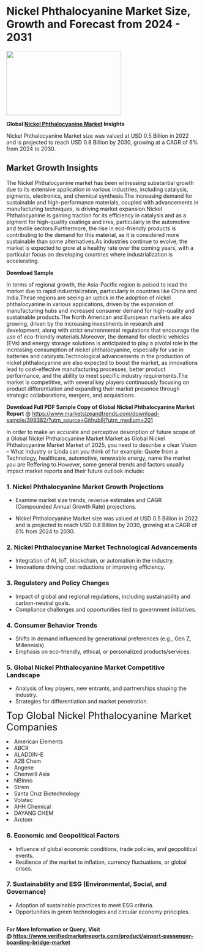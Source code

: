 <H1>Nickel Phthalocyanine Market Size, Growth and Forecast from 2024 - 2031</H1><img class="aligncenter size-medium wp-image-584254" src="https://thirdeyenews.in/wp-content/uploads/2024/09/Global-Market-Research-300x168.jpeg" alt="" width="300" height="168" /><p><strong>Global&nbsp;<a href="https://www.marketsizeandtrends.com/download-sample/399382/?utm_source=Github8j?utm_medium=201">Nickel Phthalocyanine Market</a> Insights</strong></p><p>Nickel Phthalocyanine Market size was valued at USD 0.5 Billion in 2022 and is projected to reach USD 0.8 Billion by 2030, growing at a CAGR of 6% from 2024 to 2030.</p><p><h2>Market Growth Insights</h2> <p>The Nickel Phthalocyanine market has been witnessing substantial growth due to its extensive application in various industries, including catalysis, pigments, electronics, and chemical synthesis.The increasing demand for sustainable and high-performance materials, coupled with advancements in manufacturing techniques, is driving market expansion.Nickel Phthalocyanine is gaining traction for its efficiency in catalysis and as a pigment for high-quality coatings and inks, particularly in the automotive and textile sectors.Furthermore, the rise in eco-friendly products is contributing to the demand for this material, as it is considered more sustainable than some alternatives.As industries continue to evolve, the market is expected to grow at a healthy rate over the coming years, with a particular focus on developing countries where industrialization is accelerating.</p> <p><strong>Download Sample</strong></p> <p>In terms of regional growth, the Asia-Pacific region is poised to lead the market due to rapid industrialization, particularly in countries like China and India.These regions are seeing an uptick in the adoption of nickel phthalocyanine in various applications, driven by the expansion of manufacturing hubs and increased consumer demand for high-quality and sustainable products.The North American and European markets are also growing, driven by the increasing investments in research and development, along with strict environmental regulations that encourage the use of eco-friendly materials.Moreover, the demand for electric vehicles (EVs) and energy storage solutions is anticipated to play a pivotal role in the increasing consumption of nickel phthalocyanine, especially for use in batteries and catalysts.Technological advancements in the production of nickel phthalocyanine are also expected to boost the market, as innovations lead to cost-effective manufacturing processes, better product performance, and the ability to meet specific industry requirements.The market is competitive, with several key players continuously focusing on product differentiation and expanding their market presence through strategic collaborations, mergers, and acquisitions.<p><span class=""><strong>Download Full PDF Sample Copy of Global Nickel Phthalocyanine Market Report</strong> @ <a href="https://www.marketsizeandtrends.com/download-sample/399382/?utm_source=Github8j?utm_medium=201" target="_blank">https://www.marketsizeandtrends.com/download-sample/399382/?utm_source=Github8j?utm_medium=201</a></span></p><p>In order to make an accurate and perceptive description of future scope of a Global&nbsp;Nickel Phthalocyanine Market Market as Global&nbsp;Nickel Phthalocyanine Market Market of 2025, you need to describe a clear Vision &ndash; What Industry or Linda can you think of for example: Quote from a Technology, healthcare, automotive, renewable energy, name the market you are Reffering to.However, some general trends and factors usually impact market reports and their future outlook include:</p><h3>1.&nbsp;<strong>Nickel Phthalocyanine Market Growth Projections</strong></h3><ul><li>Examine market size trends, revenue estimates and CAGR (Compounded Annual Growth Rate) projections.</li><li><p>Nickel Phthalocyanine Market size was valued at USD 0.5 Billion in 2022 and is projected to reach USD 0.8 Billion by 2030, growing at a CAGR of 6% from 2024 to 2030.</p></li></ul><h3>2.&nbsp;<strong>Nickel Phthalocyanine Market Technological Advancements</strong></h3><ul><li>Integration of AI, IoT, blockchain, or automation in the industry.</li><li>Innovations driving cost reductions or improving efficiency.</li></ul><h3>3.&nbsp;<strong>Regulatory and Policy Changes</strong></h3><ul><li>Impact of global and regional regulations, including sustainability and carbon-neutral goals.</li><li>Compliance challenges and opportunities tied to government initiatives.</li></ul><h3>4.&nbsp;<strong>Consumer Behavior Trends</strong></h3><ul><li>Shifts in demand influenced by generational preferences (e.g., Gen Z, Millennials).</li><li>Emphasis on eco-friendly, ethical, or personalized products/services.</li></ul><h3>5.&nbsp;<strong>Global Nickel Phthalocyanine Market Competitive Landscape</strong></h3><ul><li>Analysis of key players, new entrants, and partnerships shaping the industry.</li><li>Strategies for differentiation and market penetration.</li></ul><p data-pm-slice="1 1 []"><span style="color: inherit; font-family: inherit; font-size: 25px;">Top Global Nickel Phthalocyanine Market Companies</span></p><div class="" data-test-id=""><p><li>American Elements</li><li> ABCR</li><li> ALADDIN-E</li><li> A2B Chem</li><li> Angene</li><li> Chemwill Asia</li><li> NBInno</li><li> Strem</li><li> Santa Cruz Biotechnology</li><li> Volatec</li><li> AHH Chemical</li><li> DAYANG CHEM</li><li> Arctom</li></p></div><h3>6.&nbsp;<strong>Economic and Geopolitical Factors</strong></h3><ul><li>Influence of global economic conditions, trade policies, and geopolitical events.</li><li>Resilience of the market to inflation, currency fluctuations, or global crises.</li></ul><h3>7.&nbsp;<strong>Sustainability and ESG (Environmental, Social, and Governance)</strong></h3><ul><li>Adoption of sustainable practices to meet ESG criteria.</li><li>Opportunities in green technologies and circular economy principles.</li></ul><h2><strong style="font-size: 14px;">For More Information or Query, Visit @&nbsp;</strong><a style="background-color: #ffffff; font-size: 14px;" href="https://www.marketsizeandtrends.com/report/nickel-phthalocyanine-market/" target="_blank">https://www.verifiedmarketreports.com/product/airport-passenger-boarding-bridge-market</a></h2>